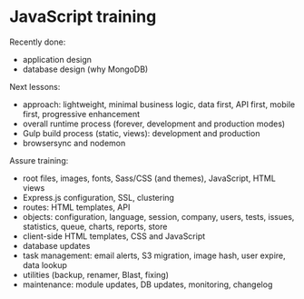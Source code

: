 # JavaScript training

Recently done:

* application design
* database design (why MongoDB)

Next lessons:

* approach: lightweight, minimal business logic, data first, API first, mobile first, progressive enhancement
* overall runtime process (forever, development and production modes)
* Gulp build process (static, views): development and production
* browsersync and nodemon

Assure training:

* root files, images, fonts, Sass/CSS (and themes), JavaScript, HTML views
* Express.js configuration, SSL, clustering
* routes: HTML templates, API
* objects: configuration, language, session, company, users, tests, issues, statistics, queue, charts, reports, store
* client-side HTML templates, CSS and JavaScript
* database updates
* task management: email alerts, S3 migration, image hash, user expire, data lookup
* utilities (backup, renamer, Blast, fixing)
* maintenance: module updates, DB updates, monitoring, changelog
